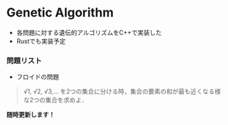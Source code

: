 # Genetic Algorithm

- 各問題に対する遺伝的アルゴリズムをC++で実装した
- Rustでも実装予定



### 問題リスト

- フロイドの問題

> √1, √2, √3,... を2つの集合に分ける時，集合の要素の和が最も近くなる様な2つの集合を求めよ．



**随時更新します！**
